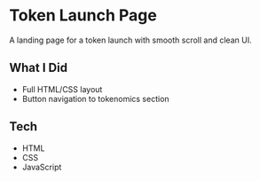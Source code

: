 # Token Launch Page

A landing page for a token launch with smooth scroll and clean UI.

## What I Did
- Full HTML/CSS layout
- Button navigation to tokenomics section

## Tech
- HTML
- CSS
- JavaScript
